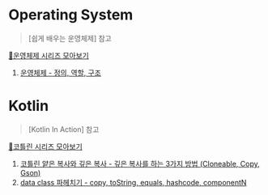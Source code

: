 # Operating System
> [쉽게 배우는 운영체제] 참고

[🧾운영체제 시리즈 모아보기](https://velog.io/@dddooo9/series/%EC%9A%B4%EC%98%81%EC%B2%B4%EC%A0%9C)

1. [운영체제 - 정의, 역할, 구조](https://velog.io/@dddooo9/%EC%9A%B4%EC%98%81%EC%B2%B4%EC%A0%9C-%EC%9A%B4%EC%98%81%EC%B2%B4%EC%A0%9C%EB%9E%80-%EC%A0%95%EC%9D%98-%EC%97%AD%ED%95%A0-%EA%B5%AC%EC%A1%B0)

# Kotlin
> [Kotlin In Action] 참고

[🧾코틀린 시리즈 모아보기](https://velog.io/@dddooo9/series/Kotlin)

1. [코틀린 얕은 복사와 깊은 복사 - 깊은 복사를 하는 3가지 방법 (Cloneable, Copy, Gson)](https://velog.io/@dddooo9/Kotlin-%EA%B9%8A%EC%9D%80-%EB%B3%B5%EC%82%ACDeep-Copy-%ED%95%98%EB%8A%94-3%EA%B0%80%EC%A7%80-%EB%B0%A9%EB%B2%95)
2. [data class 파헤치기 - copy, toString, equals, hashcode, componentN](https://velog.io/@dddooo9/Kotlin-data-class-%ED%8C%8C%ED%97%A4%EC%B9%98%EA%B8%B0-copy-toString-equals-hashcode-componentN#tostring)
